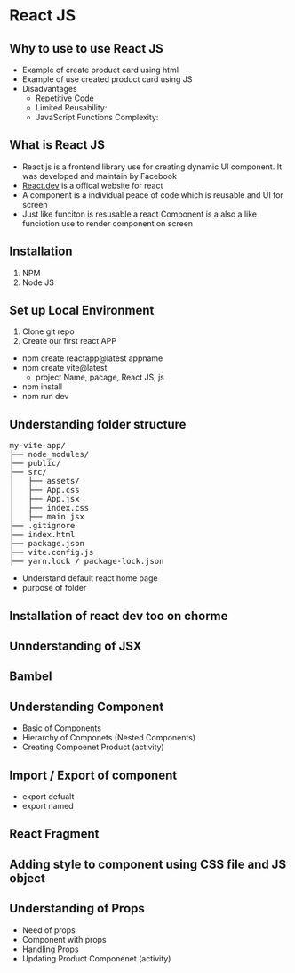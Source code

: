 # React JS 
## Why to use to use React JS
- Example of create product card using html
- Example of use created product card using JS
- Disadvantages
  - Repetitive Code
  - Limited Reusability:
  - JavaScript Functions Complexity:
## What is React JS
-  React js is a frontend library use for creating dynamic UI component. It was developed and maintain  by Facebook
-  [React.dev](https://react.dev/) is a offical website for react
-  A component is a individual peace of code which is reusable and UI for screen
-  Just like funciton is resusable a react Component is a also a  like funciotion use to render component on screen

## Installation  
1.  NPM
2.  Node JS
## Set up Local Environment
1. Clone git repo
2. Create  our first react APP
  - npm create reactapp@latest appname
  - npm create vite@latest
    -   project Name, pacage, React JS, js
  - npm install  
  - npm run dev

## Understanding folder structure
<pre>
my-vite-app/
├── node_modules/
├── public/
├── src/
│   ├── assets/
│   ├── App.css
│   ├── App.jsx
│   ├── index.css
│   ├── main.jsx
├── .gitignore
├── index.html
├── package.json
├── vite.config.js
├── yarn.lock / package-lock.json  
</pre>
- Understand default react home page
- purpose of folder
## Installation of react dev too on chorme 
## Unnderstanding of  JSX
## Bambel
## Understanding Component 
- Basic of Components
- Hierarchy of Componets (Nested Components)
- Creating Compoenet Product (activity)
## Import / Export  of component
- export defualt
- export named
## React Fragment 
## Adding style to component using CSS file  and JS object 
## Understanding of Props 
-  Need of props
-  Component with props
-  Handling Props
-  Updating Product Componenet (activity)

